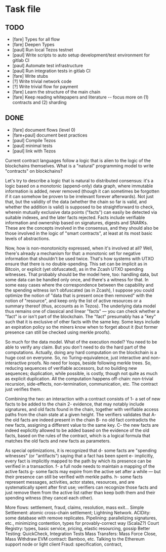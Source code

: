 # Task file

## TODO
* [fare] Types for all flow
* [fare] Deepen Types
* [paul] Run local Tezos testnet
* [paul] Write scripts to auto setup development/test environment for gitlab CI
* [paul] Automate test infrastructure
* [paul] Run integration tests in gitlab CI
* [fare] Write stubs
* [?] Write trivial network code
* [?] Write trivial flow for payment
* [fare] Learn the structure of the main chain
* [fare] Keep reading whitepapers and literature -- focus more on (1) contracts and (2) sharding


## DONE
* [fare] document flows (level 0)
* [fare+paul] document best practices
* [paul] Compile Tezos
* [paul] minimal tests
* [paul] link with Tezos



Current contract languages follow a logic that is alien to the logic of the blockchains themselves.
What is a "natural" programming model to write "contracts" on blockchains?

Let's try to describe a logic that is natural to distributed consensus: it's a logic based on a monotonic (append-only) data graph, where immutable information is added, never removed (though it can sometimes be forgotten if it can somehow be proven to be irrelevant forever afterwards). Not just that, but the validity of the data (whether the chain so far is valid, and whether the addition is valid) is supposed to be straightforward to check, wherein mutually exclusive data points ("facts") can easily be detected via suitable indexes, and the later facts rejected. Facts include verifiable information and ownership based on signatures, digests and SNARKs. These are the concepts involved in the consensus, and they should also be those involved in the logic of "smart contracts", at least at its most basic levels of abstractions.

Now, how is non-monotonicity expressed, when it's involved at all? Well, there's already a mechanism for that: a monotonic set for negative information that shouldn't be used twice. That's how systems with UTXO ensure that there is no double-spending. This set can be implicit as in Bitcoin, or explicit (yet obfuscated), as in the Zcash UTXO spending witnesses. That probably should be the model here, too: handling data, but some data can be handled only once, and there's a witness for that. In some easy cases where the correspondence between the capability and the spending witness isn't obfuscated (as in Zcash), I suppose you could optimize the notion of "data that is present once then removed" with the notion of "resource", and keep only the list of active resources or a summary thereof (thus, accounts as in Tezos). The underlying data model thus remains one of classical and linear "facts" — you can check whether a "fact" is or isn't part of the blockchain. The "fact" presumably has a "key" such that it is exclusive of other facts with the same key. Some keys include an expiration policy so the miners know when to forget about it (but former presence can still be checked using merkle proofs).

So much for the data model. What of the execution model? You need to be able to verify any claim. But you don't need to do the hard part of the computations. Actually, doing any hard computation on the blockchain is a huge cost on everyone. So, no Turing-equivalence, just interactive and non-interactive proofs. No need for loops, beside following merkle trees. So, reducing sequences of verifiable accessors, but no building new sequences; duplication, while possible, is costly, though not quite as much as explicit duplication. All the computation happens off-chain: non-trivial recursion, side-effects, non-termination, communication, etc. The contract just verifies them.

Combining the two: an interaction with a contract consists of
1- a set of new facts to be added to the chain
2- evidence, that may notably include signatures, and old facts found in the chain, together with verifiable access paths from the chain state at a given height.
The verifiers validates that
A- the old facts are indeed present in the chain
B- no old fact contradicts the new facts, assigning a different value to the same key.
C- the new facts are indeed explicitly allowed to be added based on the evidence of the old facts, based on the rules of the contract, which is a logical formula that matches the old facts and new facts as parameters.

As special optimizations, it is recognized that
d- some facts are "spending witnesses" (or "antifacts") saying that a fact has been spent
e- implicitly, every fact is implicitly mapped to the path by which its presence can be verified in a transaction.
f- a full node needs to maintain a mapping of the active facts
g- some facts may expire from the active set after a while — but their presence can still be verified with merkle paths.
h- some facts represent messages, activities, actor states, resources, and are systematically spent after first use; verifiers can recognize those facts and just remove them from the active list rather than keep both them and their spending witness (they cancel each other).



More flows: settlement, fraud, claims, resolution, mass exit...
Simple Settlement: atomic cross-chain settlement; Lightning Network.
ACIDity: some database with remove replicates.
Pipelining: parallelizing signatures, etc., minimizing contention, types for provably-correct way (ScalaZ?)
Court Registry: types, basic service, pricing, elastic resourcing, gossip
Better Testing: QuickCheck, Integration Tests
Mass Transfers: Mass Force Close, Mass Withdraw
EVM contract: Bamboo, etc.
Talking to the Ethereum support node or light client
Fraud: specification, contract, 
